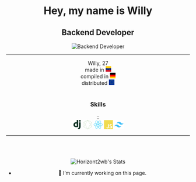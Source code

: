 <link rel="stylesheet" href="style.css">
<div align="center">
<h1> Hey, my name is Willy</h1>

 <h2>Backend Developer</h2>

![Backend Developer](https://arturssmirnovs.github.io/github-profile-readme-generator/images/banner.png)
<hr>
Willy, 27 </br>
made in <img src="https://github.com/Horizont2wb/Horizont2wb/blob/main/venezuela%20flag.svg" alt="Venezuela Flag" width="15" height="15" title="Venezuela"> </br>
compiled in <img src="https://github.com/Horizont2wb/Horizont2wb/blob/main/de.svg" alt="Germany Flag" width="15" height="15" title="Germany"> </br>
distributed <img src="https://github.com/Horizont2wb/Horizont2wb/blob/main/eu.svg" alt="European Flag" width="15" height="15" title="Europe">  </br>
 </br>
 
<h3>Skills</h3>:
<div class="container">
  <img src="https://github.com/Horizont2wb/Horizont2wb/blob/main/django-plain.svg" alt="Django-icon" width="25" height="25" title="Django">
  <img src="https://github.com/Horizont2wb/Horizont2wb/blob/main/nodejs-line.svg " alt="Node-icon" width="25" height="25" title="NodeJS">
  <img src="https://github.com/Horizont2wb/Horizont2wb/blob/main/react-original.svg" alt="React-icon"width="25" height="25" title="React">
  <img src="https://github.com/Horizont2wb/Horizont2wb/blob/main/javascript-plain.svg" alt="JS-icon" width="25" height="25" title="Javascript">
  <img src="https://github.com/Horizont2wb/Horizont2wb/blob/main/tailwindcss-original.svg" alt="Tailwind-icon" width="25" height="25" title="TailwindCSS">
</div>
<hr>
 </br>
 </br>
  

![Horizont2wb's Stats](https://github-readme-stats.vercel.app/api?username=Horizont2wb&theme=tokyonight&show_icons=true&hide_border=false&count_private=true)

- 🔭 I’m currently working on this page. 

</div>

